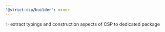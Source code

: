 ```yaml
---
"@strict-csp/builder": minor
---
```


:sparkles: extract typings and construction aspects of CSP to dedicated package
